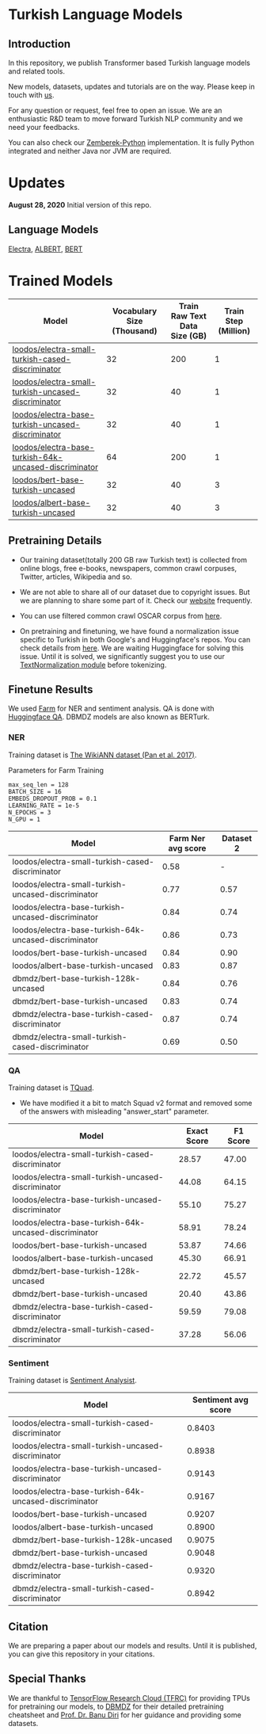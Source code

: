 # Turkish Language Models

## Introduction

In this repository, we publish Transformer based Turkish language models and related tools.

New models, datasets, updates and tutorials are on the way. Please keep in touch with [us](https://www.loodos.com.tr/).

For any question or request, feel free to open an issue.
We are an enthusiastic R&D team to move forward Turkish NLP community and we need your feedbacks.

You can also check our [Zemberek-Python](https://github.com/Loodos/zemberek-python) implementation. It is fully Python integrated and
neither Java nor JVM are required. 

# Updates

**August 28, 2020** Initial version of this repo.


## Language Models

[Electra](https://github.com/google-research/electra), [ALBERT](https://github.com/google-research/ALBERT), [BERT](https://github.com/google-research/bert)

# Trained Models

|         Model                     | Vocabulary Size (Thousand) | Train Raw Text Data Size (GB) |     Train Step (Million)   |
|-----------------------------------|-----------------|----------------------|-------------------------------------|
|[loodos/electra-small-turkish-cased-discriminator](https://huggingface.co/loodos/electra-small-turkish-cased-discriminator)       | 32              | 200                  | 1                                   | 
|[loodos/electra-small-turkish-uncased-discriminator](https://huggingface.co/loodos/electra-small-turkish-uncased-discriminator)      | 32              | 40                   | 1                                   | 
|[loodos/electra-base-turkish-uncased-discriminator](https://huggingface.co/loodos/electra-base-turkish-uncased-discriminator)     | 32              | 40                   | 1                                   | 
|[loodos/electra-base-turkish-64k-uncased-discriminator](https://huggingface.co/loodos/electra-base-turkish-64k-uncased-discriminator)   | 64              | 200                  | 1                                   | 
|[loodos/bert-base-turkish-uncased](https://huggingface.co/loodos/bert-base-turkish-uncased)          | 32              | 40                   | 3                                   |
|[loodos/albert-base-turkish-uncased](https://huggingface.co/loodos/albert-base-turkish-uncased)       | 32              | 40                   | 3                                   |


## Pretraining Details

* Our training dataset(totally 200 GB raw Turkish text) is collected from online blogs, free e-books, newspapers, common crawl corpuses, Twitter, articles, Wikipedia and so.

* We are not able to share all of our dataset due to copyright issues.
But we are planning to share some part of it. Check our [website](https://www.loodos.com.tr/) frequently.

* You can use filtered common crawl OSCAR corpus from [here](https://oscar-corpus.com/).

* On pretraining and finetuning, we have found a normalization issue specific to Turkish in both Google's and Huggingface's repos.
You can check details from [here](https://github.com/huggingface/transformers/issues/6680).
We are waiting Huggingface for solving this issue. Until it is solved, we significantly suggest you to use our [TextNormalization module](https://github.com/Loodos/turkish-language-models/blob/master/text_normalization.py) before tokenizing.

## Finetune Results

We used [Farm](https://github.com/deepset-ai/FARM) for NER and sentiment analysis.
QA is done with [Huggingface QA](https://github.com/huggingface/transformers/tree/master/examples/question-answering).
DBMDZ models are also known as BERTurk.

### NER

Training dataset is [The WikiANN dataset (Pan et al. 2017)](https://www.aclweb.org/anthology/P17-1178.pdf).

Parameters for Farm Training
```
max_seq_len = 128
BATCH_SIZE = 16
EMBEDS_DROPOUT_PROB = 0.1
LEARNING_RATE = 1e-5
N_EPOCHS = 3
N_GPU = 1
```

| Model                                                | Farm Ner avg score | Dataset 2 |
|------------------------------------------------------|--------------------|-----------|
| loodos/electra-small-turkish-cased-discriminator                          | 0.58               | -         |
| loodos/electra-small-turkish-uncased-discriminator                        | 0.77               | 0.57      |
| loodos/electra-base-turkish-uncased-discriminator                         | 0.84               | 0.74      |
| loodos/electra-base-turkish-64k-uncased-discriminator                     | 0.86               | 0.73      |
| loodos/bert-base-turkish-uncased                            | 0.84               | 0.90      |
| loodos/albert-base-turkish-uncased                          | 0.83               | 0.87      |
| dbmdz/bert-base-turkish-128k-uncased                 | 0.84               | 0.76      |
| dbmdz/bert-base-turkish-uncased                      | 0.83               | 0.74      |
| dbmdz/electra-base-turkish-cased-discriminator       | 0.87               | 0.74      |
| dbmdz/electra-small-turkish-cased-discriminator      | 0.69               | 0.50      |



### QA

Training dataset is [TQuad](https://github.com/TQuad/turkish-nlp-qa-dataset).
 
* We have modified it a bit to match Squad v2 format and removed some of the answers with misleading "answer_start" parameter.

| Model                                                       | Exact Score | F1 Score |
|-------------------------------------------------------------|-------------|----------|
| loodos/electra-small-turkish-cased-discriminator                                 | 28.57       | 47.00    |
| loodos/electra-small-turkish-uncased-discriminator                               | 44.08       | 64.15    |
| loodos/electra-base-turkish-uncased-discriminator                                | 55.10       | 75.27    |
| loodos/electra-base-turkish-64k-uncased-discriminator                            | 58.91       | 78.24    |
| loodos/bert-base-turkish-uncased                                   | 53.87       | 74.66    |
| loodos/albert-base-turkish-uncased                                 | 45.30       | 66.91    |
| dbmdz/bert-base-turkish-128k-uncased                        | 22.72       | 45.57    |
| dbmdz/bert-base-turkish-uncased                             | 20.40       | 43.86    |
| dbmdz/electra-base-turkish-cased-discriminator              | 59.59       | 79.08    |
| dbmdz/electra-small-turkish-cased-discriminator             | 37.28       | 56.06    |


### Sentiment

Training dataset is [Sentiment Analysist](https://github.com/merveyapnaz/Sentiment-Analysist).

|                     Model                                 | Sentiment avg score |
|-----------------------------------------------------------|---------------------|
| loodos/electra-small-turkish-cased-discriminator                               | 0.8403              |
| loodos/electra-small-turkish-uncased-discriminator                             | 0.8938              |
| loodos/electra-base-turkish-uncased-discriminator                              | 0.9143              |
| loodos/electra-base-turkish-64k-uncased-discriminator                          | 0.9167              |
| loodos/bert-base-turkish-uncased                                 | 0.9207              |
| loodos/albert-base-turkish-uncased                               | 0.8900              |
| dbmdz/bert-base-turkish-128k-uncased                      | 0.9075              |
| dbmdz/bert-base-turkish-uncased                           | 0.9048              |
| dbmdz/electra-base-turkish-cased-discriminator            | 0.9320              |
| dbmdz/electra-small-turkish-cased-discriminator           | 0.8942              |


## Citation

We are preparing a paper about our models and results. Until it is published, you can give this repository in your citations.

## Special Thanks

We are thankful to [TensorFlow Research Cloud (TFRC)](https://www.tensorflow.org/tfrc) for providing TPUs for pretraining our models,
to [DBMDZ](https://github.com/stefan-it/turkish-bert) for their detailed pretraining cheatsheet and [Prof. Dr. Banu Diri](https://avesis.yildiz.edu.tr/diri) for  her guidance and providing some datasets. 
